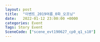 ```yaml
---
layout: post
title:  "이벤트_2019여름_0화_오프닝"
date:   2022-01-12 23:00:00 +0000
categories: Event
Tags: Story Event
SceneCode: ["scene_evt190627_cp0_q1_s10"]
---
```


